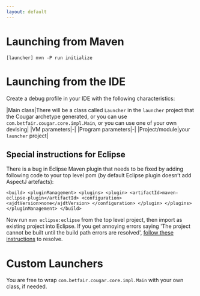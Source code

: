 ```yaml
---
layout: default
---
```

# Launching from Maven

`
[launcher]
mvn -P run initialize
`

# Launching from the IDE

Create a debug profile in your IDE with the following characteristics:

|Main class|There will be a class called `Launcher` in the `launcher` project that the Cougar archetype generated, or you can use `com.betfair.cougar.core.impl.Main`, or you can use one of your own devising|
|VM parameters|-|
|Program parameters|-|
|Project/module|your `launcher` project|

## Special instructions for Eclipse

There is a bug in Eclipse Maven plugin that needs to be fixed by adding following code to your top level pom (by default Eclipse plugin doesn’t add AspectJ artefacts):

`
    <build>
        <pluginManagement>
          <plugins>
            <plugin>
              <artifactId>maven-eclipse-plugin</artifactId>
              <configuration>
                <ajdtVersion>none</ajdtVersion>
              </configuration>
            </plugin>
          </plugins>
        </pluginManagement>
    </build>
`

Now run `mvn eclipse:eclipse` from the top level project, then import as existing project into Eclipse.  If you get annoying errors saying 'The project cannot be built until the build path errors are resolved', [follow these instructions](http://www.scottdstrader.com/blog/ether_archives/000921.html) to resolve.

# Custom Launchers

You are free to wrap `com.betfair.cougar.core.impl.Main` with your own class, if needed.
